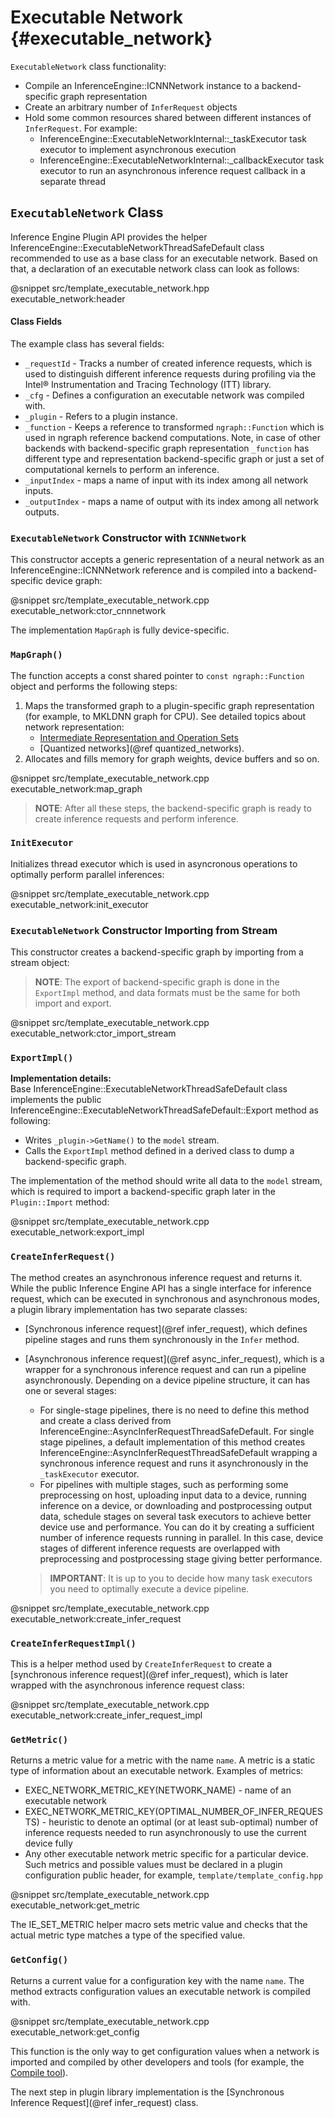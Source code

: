 # Executable Network {#executable_network}

`ExecutableNetwork` class functionality:
- Compile an InferenceEngine::ICNNNetwork instance to a backend-specific graph representation
- Create an arbitrary number of `InferRequest` objects
- Hold some common resources shared between different instances of `InferRequest`. For example:
	- InferenceEngine::ExecutableNetworkInternal::_taskExecutor task executor to implement asynchronous execution
	- InferenceEngine::ExecutableNetworkInternal::_callbackExecutor task executor to run an asynchronous inference request callback in a separate thread

`ExecutableNetwork` Class
------------------------

Inference Engine Plugin API provides the helper InferenceEngine::ExecutableNetworkThreadSafeDefault class recommended to use as a base class for an executable network. Based on that, a declaration of an executable network class can look as follows: 

@snippet src/template_executable_network.hpp executable_network:header

#### Class Fields

The example class has several fields:

- `_requestId` - Tracks a number of created inference requests, which is used to distinguish different inference requests during profiling via the Intel® Instrumentation and Tracing Technology (ITT) library.
- `_cfg` - Defines a configuration an executable network was compiled with.
- `_plugin` - Refers to a plugin instance.
- `_function` - Keeps a reference to transformed `ngraph::Function` which is used in ngraph reference backend computations. Note, in case of other backends with backend-specific graph representation `_function` has different type and representation backend-specific graph or just a set of computational kernels to perform an inference.
- `_inputIndex` - maps a name of input with its index among all network inputs.
- `_outputIndex` - maps a name of output with its index among all network outputs.

### `ExecutableNetwork` Constructor with `ICNNNetwork`

This constructor accepts a generic representation of a neural network as an InferenceEngine::ICNNNetwork reference and is compiled into a backend-specific device graph:

@snippet src/template_executable_network.cpp executable_network:ctor_cnnnetwork

The implementation `MapGraph` is fully device-specific.

### `MapGraph()`

The function accepts a const shared pointer to `const ngraph::Function` object and performs the following steps:

1. Maps the transformed graph to a plugin-specific graph representation (for example, to MKLDNN graph for CPU). See detailed topics about network representation:
    * [Intermediate Representation and Operation Sets](../_docs_MO_DG_IR_and_opsets.html)
    * [Quantized networks](@ref quantized_networks).
2. Allocates and fills memory for graph weights, device buffers and so on.

@snippet src/template_executable_network.cpp executable_network:map_graph

> **NOTE**: After all these steps, the backend-specific graph is ready to create inference requests and perform inference.

### `InitExecutor`

Initializes thread executor which is used in asyncronous operations to optimally perform parallel inferences:

@snippet src/template_executable_network.cpp executable_network:init_executor

### `ExecutableNetwork` Constructor Importing from Stream

This constructor creates a backend-specific graph by importing from a stream object:

> **NOTE**: The export of backend-specific graph is done in the `ExportImpl` method, and data formats must be the same for both import and export.

@snippet src/template_executable_network.cpp executable_network:ctor_import_stream

### `ExportImpl()`

**Implementation details:**   
Base InferenceEngine::ExecutableNetworkThreadSafeDefault class implements the public InferenceEngine::ExecutableNetworkThreadSafeDefault::Export method as following:
- Writes `_plugin->GetName()` to the `model` stream.
- Calls the `ExportImpl` method defined in a derived class to dump a backend-specific graph.

The implementation of the method should write all data to the `model` stream, which is required to import a backend-specific graph later in the `Plugin::Import` method:

@snippet src/template_executable_network.cpp executable_network:export_impl

### `CreateInferRequest()`

The method creates an asynchronous inference request and returns it. While the public Inference Engine API has a single interface for inference request, which can be executed in synchronous and asynchronous modes, a plugin library implementation has two separate classes:

- [Synchronous inference request](@ref infer_request), which defines pipeline stages and runs them synchronously in the `Infer` method.
- [Asynchronous inference request](@ref async_infer_request), which is a wrapper for a synchronous inference request and can run a pipeline asynchronously. Depending on a device pipeline structure, it can has one or several stages:
   - For single-stage pipelines, there is no need to define this method and create a class derived from InferenceEngine::AsyncInferRequestThreadSafeDefault. For single stage pipelines, a default implementation of this method creates InferenceEngine::AsyncInferRequestThreadSafeDefault wrapping a synchronous inference request and runs it asynchronously in the `_taskExecutor` executor.
   - For pipelines with multiple stages, such as performing some preprocessing on host, uploading input data to a device, running inference on a device, or downloading and postprocessing output data, schedule stages on several task executors to achieve better device use and performance. You can do it by creating a sufficient number of inference requests running in parallel. In this case, device stages of different inference requests are overlapped with preprocessing and postprocessing stage giving better performance.

   > **IMPORTANT**: It is up to you to decide how many task executors you need to optimally execute a device pipeline.

@snippet src/template_executable_network.cpp executable_network:create_infer_request

### `CreateInferRequestImpl()`

This is a helper method used by `CreateInferRequest` to create a [synchronous inference request](@ref infer_request), which is later wrapped with the asynchronous inference request class:

@snippet src/template_executable_network.cpp executable_network:create_infer_request_impl

### `GetMetric()`

Returns a metric value for a metric with the name `name`.  A metric is a static type of information about an executable network. Examples of metrics:

- EXEC_NETWORK_METRIC_KEY(NETWORK_NAME) - name of an executable network
- EXEC_NETWORK_METRIC_KEY(OPTIMAL_NUMBER_OF_INFER_REQUESTS) - heuristic to denote an optimal (or at least sub-optimal) number of inference requests needed to run asynchronously to use the current device fully
- Any other executable network metric specific for a particular device. Such metrics and possible values must be declared in a plugin configuration public header, for example, `template/template_config.hpp`

@snippet src/template_executable_network.cpp executable_network:get_metric

The IE_SET_METRIC helper macro sets metric value and checks that the actual metric type matches a type of the specified value.

### `GetConfig()`

Returns a current value for a configuration key with the name `name`. The method extracts configuration values an executable network is compiled with.

@snippet src/template_executable_network.cpp executable_network:get_config

This function is the only way to get configuration values when a network is imported and compiled by other developers and tools (for example, the [Compile tool](../_inference_engine_tools_compile_tool_README.html)).

The next step in plugin library implementation is the [Synchronous Inference Request](@ref infer_request) class.
